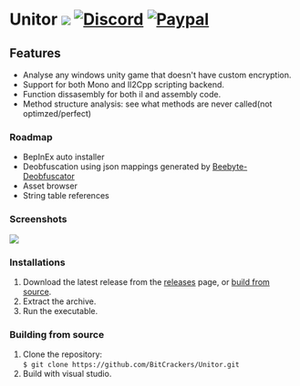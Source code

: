 # Unitor [![](https://img.shields.io/github/v/release/BitCrackers/Unitor?style=flat-square)](https://github.com/BitCrackers/Unitor/latest) [![Discord](https://img.shields.io/badge/Discord-Invite-7289DA.svg?logo=Discord&style=flat-square)](https://discord.gg/AUpXd3VUh8) [![Paypal](https://img.shields.io/badge/PayPal-Donate-Green.svg?logo=Paypal&style=flat-square)](https://www.paypal.com/donate/?hosted_button_id=TYMU92FD9D9UW)

## Features
* Analyse any windows unity game that doesn't have custom encryption.
* Support for both Mono and Il2Cpp scripting backend.
* Function dissasembly for both il and assembly code.
* Method structure analysis: see what methods are never called(not optimzed/perfect)

### Roadmap
* BepInEx auto installer
* Deobfuscation using json mappings generated by [Beebyte-Deobfuscator](https://github.com/OsOmE1/Beebyte-Deobfuscator)
* Asset browser
* String table references

### Screenshots
![](https://i.imgur.com/k467Df7.png)

### Installations
1. Download the latest release from the [releases](https://github.com/BitCrackers/Unitor/releases/latest) page, or [build from source](#building-from-source).
2. Extract the archive.
3. Run the executable.


### Building from source
1. Clone the repository:  
   `$ git clone https://github.com/BitCrackers/Unitor.git`
2. Build with visual studio.
